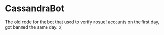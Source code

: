# CassandraBot
The old code for the bot that used to verify nosue! accounts on the first day, got banned the same day. :(
